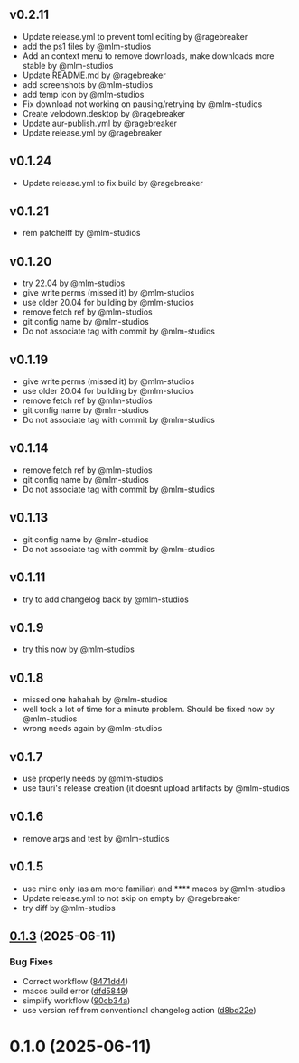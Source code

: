 ## v0.2.11

- Update release.yml to prevent toml editing by @ragebreaker
- add the ps1 files by @mlm-studios
- Add an context menu to remove downloads, make downloads more stable by @mlm-studios
- Update README.md by @ragebreaker
- add screenshots by @mlm-studios
- add temp icon by @mlm-studios
- Fix download not working on pausing/retrying by @mlm-studios
- Create velodown.desktop by @ragebreaker
- Update aur-publish.yml by @ragebreaker
- Update release.yml by @ragebreaker


## v0.1.24

- Update release.yml to fix build by @ragebreaker


## v0.1.21

- rem patchelff by @mlm-studios


## v0.1.20

- try 22.04 by @mlm-studios
- give write perms (missed it) by @mlm-studios
- use older 20.04 for building by @mlm-studios
- remove fetch ref by @mlm-studios
- git config name by @mlm-studios
- Do not associate tag with commit by @mlm-studios


## v0.1.19

- give write perms (missed it) by @mlm-studios
- use older 20.04 for building by @mlm-studios
- remove fetch ref by @mlm-studios
- git config name by @mlm-studios
- Do not associate tag with commit by @mlm-studios


## v0.1.14

- remove fetch ref by @mlm-studios
- git config name by @mlm-studios
- Do not associate tag with commit by @mlm-studios


## v0.1.13

- git config name by @mlm-studios
- Do not associate tag with commit by @mlm-studios


## v0.1.11

- try to add changelog back by @mlm-studios


## v0.1.9

- try this now by @mlm-studios


## v0.1.8

- missed one hahahah by @mlm-studios
- well took a lot of time for a minute problem. Should be fixed now by @mlm-studios
- wrong needs again by @mlm-studios


## v0.1.7

- use properly needs by @mlm-studios
- use tauri's release creation (it doesnt upload artifacts by @mlm-studios


## v0.1.6

- remove args and test by @mlm-studios


## v0.1.5

- use mine only (as am more familiar) and **** macos by @mlm-studios
- Update release.yml to not skip on empty by @ragebreaker
- try diff by @mlm-studios


## [0.1.3](https://github.com/mlm-games/velodown/compare/v0.1.0...v0.1.3) (2025-06-11)


### Bug Fixes

* Correct workflow ([8471dd4](https://github.com/mlm-games/velodown/commit/8471dd4aaedf52f8132bb3c96318257d9a89b96c))
* macos build error ([dfd5849](https://github.com/mlm-games/velodown/commit/dfd584947dcd3b60d5adefcf13c4daebf8788a6f))
* simplify workflow ([90cb34a](https://github.com/mlm-games/velodown/commit/90cb34a8fe0daee18e1afb0613c158942b00d483))
* use version ref from conventional changelog action ([d8bd22e](https://github.com/mlm-games/velodown/commit/d8bd22e0d3618863327f8c2a3e4e34e632e6fcf5))



# 0.1.0 (2025-06-11)




